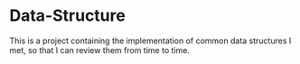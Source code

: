 # Data-Structure

This is a project containing the implementation of common data structures I met, so that I can review them from time to time.
